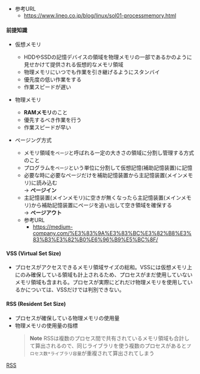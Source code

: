 - 参考URL
  - https://www.lineo.co.jp/blog/linux/sol01-processmemory.html

#### 前提知識
- 仮想メモリ
  - HDDやSSDの記憶デバイスの領域を物理メモリの一部であるかのように見せかけて提供される仮想的なメモリ領域
  - 物理メモリにいつでも作業を引き継げるようにスタンバイ
  - 優先度の低い作業をする
  - 作業スピードが遅い
- 物理メモリ
  - **RAMメモリ**のこと
  - 優先するべき作業を行う
  - 作業スピードが早い  

- ページング方式
  - メモリ領域を`ページ`と呼ばれる一定の大きさの領域に分割し管理する方式のこと
  - プログラムを`ページ`という単位に分割して仮想記憶(補助記憶装置)に記憶
  - 必要な時に必要なページだけを補助記憶装置から主記憶装置(メインメモリ)に読み込む  
    → __ページイン__  
  - 主記憶装置(メインメモリ)に空きが無くなったら主記憶装置(メインメモリ)から補助記憶装置にページを追い出して空き領域を確保する  
    → __ページアウト__
  - 参考URL
    - https://medium-company.com/%E3%83%9A%E3%83%BC%E3%82%B8%E3%83%B3%E3%82%B0%E6%96%B9%E5%BC%8F/

#### VSS (Virtual Set Size)
- プロセスがアクセスできるメモリ領域サイズの総和。VSSには仮想メモリ上にのみ確保している領域も計上されるため、プロセスがまだ使用していないメモリ領域も含まれる。プロセスが実際にどれだけ物理メモリを使用しているかについては、VSSだけでは判別できない。  

#### RSS (Resident Set Size)
- プロセスが確保している物理メモリの使用量
- 物理メモリの使用量の指標
  > **Note**
  > RSSは複数のプロセス間で共有されているメモリ領域も合計して算出されるので、同じライブラリを使う複数のプロセスがあると`プロセス数*ライブラリ容量`が重複されて算出されてしまう

[RSS](https://github.com/nutslove/Knowledges/blob/main/Linux/image/RSS.jpg)  